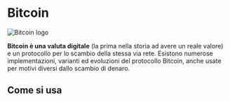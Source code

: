 # Bitcoin

![Bitcoin logo](http://media.tumblr.com/tumblr_lmupioyU7M1qznjpp.png)

__Bitcoin è una valuta digitale__ (la prima nella storia ad avere un reale valore) e un protocollo per lo scambio della stessa via rete. Esistono numerose implementazioni, varianti ed evoluzioni del protocollo Bitcoin, anche usate per motivi diversi dallo scambio di denaro.

## Come si usa